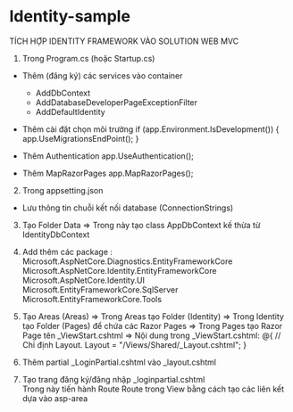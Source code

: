 # Identity-sample
TÍCH HỢP IDENTITY FRAMEWORK VÀO SOLUTION WEB MVC

1. Trong Program.cs (hoặc Startup.cs)
- Thêm (đăng ký) các services vào container
  + AddDbContext
  + AddDatabaseDeveloperPageExceptionFilter
  + AddDefaultIdentity
- Thêm cài đặt chọn môi trường
  if (app.Environment.IsDevelopment())
  {
      app.UseMigrationsEndPoint();
  }
- Thêm Authentication
  app.UseAuthentication();
  
- Thêm MapRazorPages
  app.MapRazorPages();

2. Trong appsetting.json
- Lưu thông tin chuỗi kết nối database (ConnectionStrings)

3. Tạo Folder Data
  => Trong này tạo class AppDbContext kế thừa từ IdentityDbContext
  
4. Add thêm các package :
          Microsoft.AspNetCore.Diagnostics.EntityFrameworkCore
          Microsoft.AspNetCore.Identity.EntityFrameworkCore
          Microsoft.AspNetCore.Identity.UI
          Microsoft.EntityFrameworkCore.SqlServer
          Microsoft.EntityFrameworkCore.Tools
          
5. Tạo Areas (Areas) 
=> Trong Areas tạo Folder (Identity) 
=> Trong Identity tạo Folder (Pages) để chứa các Razor Pages 
=> Trong Pages tạo Razor Page tên _ViewStart.cshtml 
=>  Nội dung trong _ViewStart.cshtml:
@{
    // Chỉ định Layout.
    Layout = "/Views/Shared/_Layout.cshtml";
}

6. Thêm partial _LoginPartial.cshtml vào _layout.cshtml
  <partial name="_LoginPartial" />
  
7. Tạo trang đăng ký/đăng nhập _loginpartial.cshtml\
  Trong này tiến hành Route
  Route trong View bằng cách tạo các liên kết dựa vào asp-area

